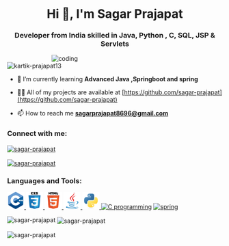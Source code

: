 
<h1 align="center">Hi 👋, I'm Sagar Prajapat</h1>
<h3 align="center">Developer from India skilled in Java, Python , C, SQL, JSP & Servlets</h3>

<img align="right" alt="coding" width="400" src="https://user-images.githubusercontent.com/55389276/140866485-8fb1c876-9a8f-4d6a-98dc-08c4981eaf70.gif">

<p align="left"> <img src="https://komarev.com/ghpvc/?username=kartik-prajapat13&label=Profile%20views&color=0e75b6&style=flat" alt="kartik-prajapat13" /> </p>

- 🌱 I’m currently learning **Advanced Java ,Springboot and spring**
- 👨‍💻 All of my projects are available at [https://github.com/sagar-prajapat](https://github.com/sagar-prajapat)

- 📫 How to reach me **sagarprajapat8696@gmail.com**


<h3 align="left">Connect with me:</h3>
<p align="left">
<a href="https://www.linkedin.com/in/sagar-prajapat-566b92243/" target="blank"><img align="center" src="https://raw.githubusercontent.com/rahuldkjain/github-profile-readme-generator/master/src/images/icons/Social/linked-in-alt.svg" alt="sagar-prajapat" height="30" width="40" /></a>

<a href="https://leetcode.com/u/sagarprajapat/(https://leetcode.com/u/sagarprajapat/)" target="blank"><img align="center" src="https://raw.githubusercontent.com/rahuldkjain/github-profile-readme-generator/master/src/images/icons/Social/leet-code.svg" alt="sagar-prajapat" height="30" width="40" /></a>
</p>

<h3 align="left">Languages and Tools:</h3>
 <a href="https://www.w3schools.com/cpp/" target="_blank" rel="noreferrer"> <img src="https://raw.githubusercontent.com/devicons/devicon/master/icons/cplusplus/cplusplus-original.svg" alt="cplusplus" width="40" height="40"/> </a> <a href="https://www.w3schools.com/css/" target="_blank" rel="noreferrer"> <img src="https://raw.githubusercontent.com/devicons/devicon/master/icons/css3/css3-original-wordmark.svg" alt="css3" width="40" height="40"/> </a><a href="https://www.w3.org/html/" target="_blank" rel="noreferrer"> <img src="https://raw.githubusercontent.com/devicons/devicon/master/icons/html5/html5-original-wordmark.svg" alt="html5" width="40" height="40"/> </a> <a href="https://www.java.com" target="_blank" rel="noreferrer"> <img src="https://raw.githubusercontent.com/devicons/devicon/master/icons/java/java-original.svg" alt="java" width="40" height="40"/> </a>   <a href="https://www.python.org" target="_blank" rel="noreferrer"> <img src="https://raw.githubusercontent.com/devicons/devicon/master/icons/python/python-original.svg" alt="python" width="40" height="40"/> </a> <a href="https://en.wikipedia.org/wiki/C_(programming_language)" target="_blank" rel="noreferrer">
<img src="https://upload.wikimedia.org/wikipedia/commons/1/18/C_Programming_Language.svg" alt="C programming" width="40" height="40"/></a>
<a href="https://spring.io/" target="_blank" rel="noreferrer"> <img src="https://www.vectorlogo.zone/logos/springio/springio-icon.svg" alt="spring" width="40" height="40"/> </a> </p>

<p><img align="left" src="https://github-readme-stats.vercel.app/api/top-langs?username=sagar-prajapat&show_icons=true&locale=en&layout=compact" alt="sagar-prajapat" /></p>

<p>&nbsp;<img align="center" src="https://github-readme-stats.vercel.app/api?username=sagar-prajapat&show_icons=true&locale=en" alt="sagar-prajapat" /></p>

<p><img align="center" src="https://github-readme-streak-stats.herokuapp.com/?user=sagar-prajapat&" alt="sagar-prajapat" /></p>

